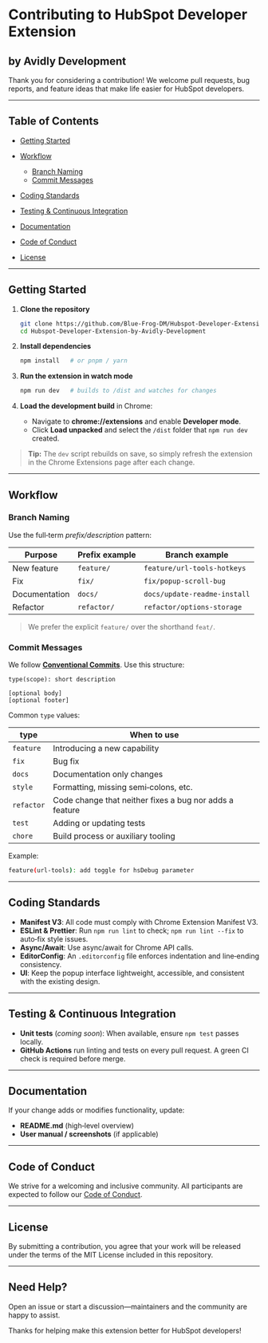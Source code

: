 # Contributing to **HubSpot Developer Extension** 
## by Avidly Development

Thank you for considering a contribution! We welcome pull requests, bug reports, and feature ideas that make life easier for HubSpot developers.

---

## Table of Contents

* [Getting Started](#getting-started)
* [Workflow](#workflow)

  * [Branch Naming](#branch-naming)
  * [Commit Messages](#commit-messages)
* [Coding Standards](#coding-standards)
* [Testing & Continuous Integration](#testing--continuous-integration)
* [Documentation](#documentation)
* [Code of Conduct](#code-of-conduct)
* [License](#license)

---

## Getting Started

1. **Clone the repository**

   ```bash
   git clone https://github.com/Blue-Frog-DM/Hubspot-Developer-Extension-by-Avidly-Development.git
   cd Hubspot-Developer-Extension-by-Avidly-Development
   ```
2. **Install dependencies**

   ```bash
   npm install   # or pnpm / yarn
   ```
3. **Run the extension in watch mode**

   ```bash
   npm run dev   # builds to /dist and watches for changes
   ```
4. **Load the development build** in Chrome:

   * Navigate to **chrome://extensions** and enable **Developer mode**.
   * Click **Load unpacked** and select the `/dist` folder that `npm run dev` created.

> **Tip:** The `dev` script rebuilds on save, so simply refresh the extension in the Chrome Extensions page after each change.

---

## Workflow

### Branch Naming

Use the full‑term *prefix/description* pattern:

| Purpose       | Prefix example | Branch example               |
| ------------- | -------------- | ---------------------------- |
| New feature   | `feature/`     | `feature/url-tools-hotkeys`  |
| Fix           | `fix/`         | `fix/popup-scroll-bug`       |
| Documentation | `docs/`        | `docs/update-readme-install` |
| Refactor      | `refactor/`    | `refactor/options-storage`   |

> We prefer the explicit `feature/` over the shorthand `feat/`.

### Commit Messages

We follow **[Conventional Commits](https://www.conventionalcommits.org)**. Use this structure:

```
type(scope): short description

[optional body]
[optional footer]
```

Common `type` values:

| type       | When to use                                             |
| ---------- | ------------------------------------------------------- |
| `feature`  | Introducing a new capability                            |
| `fix`      | Bug fix                                                 |
| `docs`     | Documentation only changes                              |
| `style`    | Formatting, missing semi‑colons, etc.                   |
| `refactor` | Code change that neither fixes a bug nor adds a feature |
| `test`     | Adding or updating tests                                |
| `chore`    | Build process or auxiliary tooling                      |

Example:

```bash
feature(url-tools): add toggle for hsDebug parameter
```

---

## Coding Standards

* **Manifest V3**: All code must comply with Chrome Extension Manifest V3.
* **ESLint & Prettier**: Run `npm run lint` to check; `npm run lint --fix` to auto‑fix style issues.
* **Async/Await**: Use async/await for Chrome API calls.
* **EditorConfig**: An `.editorconfig` file enforces indentation and line‑ending consistency.
* **UI**: Keep the popup interface lightweight, accessible, and consistent with the existing design.

---

## Testing & Continuous Integration

* **Unit tests** (*coming soon*): When available, ensure `npm test` passes locally.
* **GitHub Actions** run linting and tests on every pull request. A green CI check is required before merge.

---

## Documentation

If your change adds or modifies functionality, update:

* **README.md** (high‑level overview)
* **User manual / screenshots** (if applicable)

---

## Code of Conduct

We strive for a welcoming and inclusive community. All participants are expected to follow our [Code of Conduct](./CODE_OF_CONDUCT.md).

---

## License

By submitting a contribution, you agree that your work will be released under the terms of the MIT License included in this repository.

---

## Need Help?

Open an issue or start a discussion—maintainers and the community are happy to assist.

Thanks for helping make this extension better for HubSpot developers!

